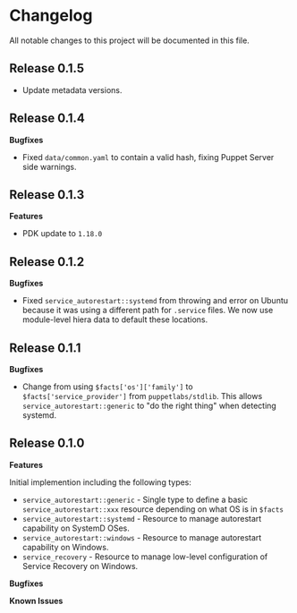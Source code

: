 # Changelog

All notable changes to this project will be documented in this file.

## Release 0.1.5

* Update metadata versions.

## Release 0.1.4

**Bugfixes**

* Fixed `data/common.yaml` to contain a valid hash, fixing Puppet Server side warnings.

## Release 0.1.3

**Features**

* PDK update to `1.18.0`

## Release 0.1.2

**Bugfixes**

* Fixed `service_autorestart::systemd` from throwing and error on Ubuntu because it was using a different
  path for `.service` files. We now use module-level hiera data to default these locations.

## Release 0.1.1

**Bugfixes**

* Change from using `$facts['os']['family']` to `$facts['service_provider']` from `puppetlabs/stdlib`.
  This allows `service_autorestart::generic` to "do the right thing" when detecting systemd.

## Release 0.1.0

**Features**

Initial implemention including the following types:
* `service_autorestart::generic` - Single type to define a basic `service_autorestart::xxx` resource 
     depending on what OS is in `$facts`
* `service_autorestart::systemd` - Resource to manage autorestart capability on SystemD OSes.
* `service_autorestart::windows` - Resource to manage autorestart capability on Windows.
* `service_recovery`  - Resource to manage low-level configuration of Service Recovery on Windows.

**Bugfixes**

**Known Issues**
